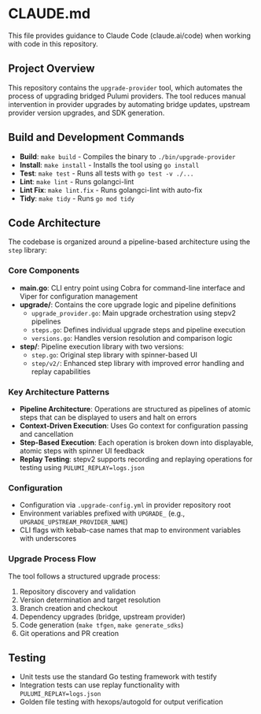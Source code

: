 # CLAUDE.md

This file provides guidance to Claude Code (claude.ai/code) when working with code in this repository.

## Project Overview

This repository contains the `upgrade-provider` tool, which automates the process of upgrading bridged Pulumi providers. The tool reduces manual intervention in provider upgrades by automating bridge updates, upstream provider version upgrades, and SDK generation.

## Build and Development Commands

- **Build**: `make build` - Compiles the binary to `./bin/upgrade-provider`
- **Install**: `make install` - Installs the tool using `go install`
- **Test**: `make test` - Runs all tests with `go test -v ./...`
- **Lint**: `make lint` - Runs golangci-lint
- **Lint Fix**: `make lint.fix` - Runs golangci-lint with auto-fix
- **Tidy**: `make tidy` - Runs `go mod tidy`

## Code Architecture

The codebase is organized around a pipeline-based architecture using the `step` library:

### Core Components

- **main.go**: CLI entry point using Cobra for command-line interface and Viper for configuration management
- **upgrade/**: Contains the core upgrade logic and pipeline definitions
  - `upgrade_provider.go`: Main upgrade orchestration using stepv2 pipelines
  - `steps.go`: Defines individual upgrade steps and pipeline execution
  - `versions.go`: Handles version resolution and comparison logic
- **step/**: Pipeline execution library with two versions:
  - `step.go`: Original step library with spinner-based UI
  - `step/v2/`: Enhanced step library with improved error handling and replay capabilities

### Key Architecture Patterns

- **Pipeline Architecture**: Operations are structured as pipelines of atomic steps that can be displayed to users and halt on errors
- **Context-Driven Execution**: Uses Go context for configuration passing and cancellation
- **Step-Based Execution**: Each operation is broken down into displayable, atomic steps with spinner UI feedback
- **Replay Testing**: stepv2 supports recording and replaying operations for testing using `PULUMI_REPLAY=logs.json`

### Configuration

- Configuration via `.upgrade-config.yml` in provider repository root
- Environment variables prefixed with `UPGRADE_` (e.g., `UPGRADE_UPSTREAM_PROVIDER_NAME`)
- CLI flags with kebab-case names that map to environment variables with underscores

### Upgrade Process Flow

The tool follows a structured upgrade process:
1. Repository discovery and validation
2. Version determination and target resolution
3. Branch creation and checkout
4. Dependency upgrades (bridge, upstream provider)
5. Code generation (`make tfgen`, `make generate_sdks`)
6. Git operations and PR creation

## Testing

- Unit tests use the standard Go testing framework with testify
- Integration tests can use replay functionality with `PULUMI_REPLAY=logs.json`
- Golden file testing with hexops/autogold for output verification